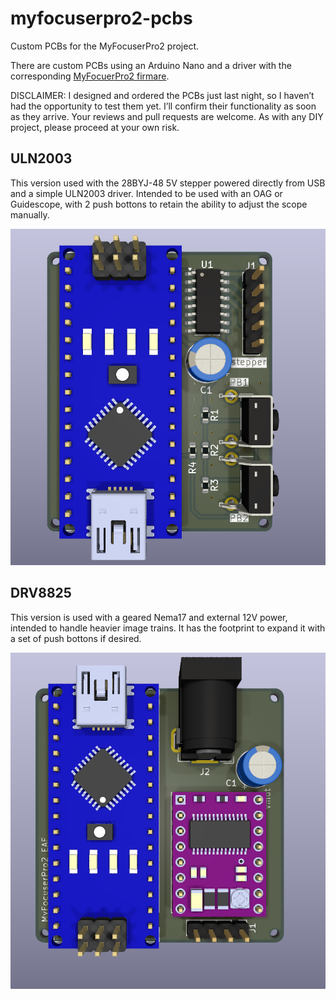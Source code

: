 # myfocuserpro2-pcbs

Custom PCBs for the MyFocuserPro2 project.

There are custom PCBs using an Arduino Nano and a driver with the corresponding [MyFocuerPro2 firmare](https://sourceforge.net/projects/arduinoascomfocuserpro2diy/).

DISCLAIMER: I designed and ordered the PCBs just last night, so I haven’t had the opportunity to test them yet. I’ll confirm their functionality as soon as they arrive. Your reviews and pull requests are welcome. As with any DIY project, please proceed at your own risk.

## ULN2003

This version used with the 28BYJ-48 5V stepper powered directly from USB and a simple ULN2003 driver.
Intended to be used with an OAG or Guidescope, with 2 push bottons to retain the ability to adjust the scope manually.

![ULN2003 Driver](images/uln2003.png)


## DRV8825

This version is used with a geared Nema17 and external 12V power, intended to handle heavier image trains.
It has the footprint to expand it with a set of push bottons if desired.

![DRV8825](images/drv8825-minimal.png)